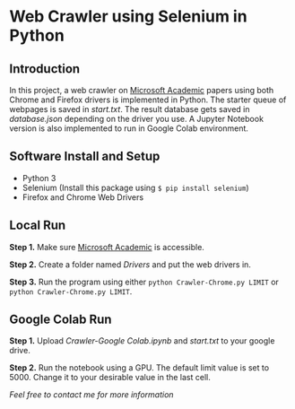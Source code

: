 # Web Crawler using Selenium in Python
## Introduction
In this project, a web crawler on [Microsoft Academic](https://academic.microsoft.com/home) papers using both Chrome and Firefox drivers is implemented in Python. The starter queue of webpages is saved in *start.txt*. The result database gets saved in *database.json* depending on the driver you use. A Jupyter Notebook version is also implemented to run in Google Colab environment.

## Software Install and Setup
- Python 3
- Selenium (Install this package using ```$ pip install selenium```)
- Firefox and Chrome Web Drivers

## Local Run

**Step 1.** Make sure [Microsoft Academic](https://academic.microsoft.com/home) is accessible.

**Step 2.** Create a folder named *Drivers* and put the web drivers in.

**Step 3.** Run the program using either ```python Crawler-Chrome.py LIMIT``` or ```python Crawler-Chrome.py LIMIT```.

## Google Colab Run

**Step 1.** Upload *Crawler-Google Colab.ipynb* and *start.txt* to your google drive.

**Step 2.** Run the notebook using a GPU. The default limit value is set to 5000. Change it to your desirable value in the last cell.


*Feel free to contact me for more information*
